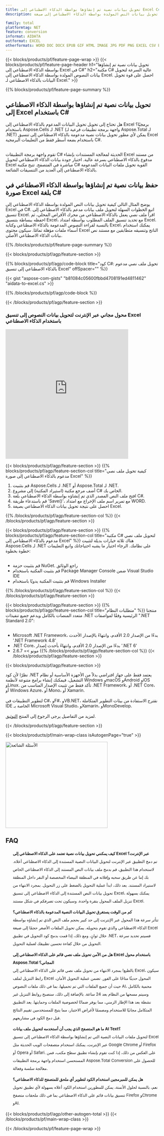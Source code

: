 ```yaml
---
title: تحويل بيانات نصية تم إنشاؤها بواسطة الذكاء الاصطناعي إلى Excel C#
description: تحويل بيانات النص المولدة بواسطة الذكاء الاصطناعي إلى صيغة Excel في كود C#. حفظ بيانات النص المولدة بواسطة الذكاء الاصطناعي بصيغة Excel باستخدام C#.

family: total
platformtag: NET
feature: conversion
informat: AIDATA
outformat: EXCEL
otherformats: WORD DOC DOCX EPUB GIF HTML IMAGE JPG PDF PNG EXCEL CSV BMP EMF MD MHTML ODS SVG TIFF TSV XLS XLSB XLSM XLSX XLT XLTM XLTX POWERPOINT ODP POT POTM POTX PPS PPSM PPSX PPT PPTM PPTX
---
```

{{< blocks/products/pf/feature-page-wrap >}}
{{< blocks/products/pf/feature-page-header h1="تحويل بيانات نصية تم إنشاؤها بواسطة الذكاء الاصطناعي إلى Excel في C#" h2="مكتبة C# عالية السرعة لتحويل بيانات النصوص المولدة بواسطة الذكاء الاصطناعي إلى Excel. احصل على قوة تحويل البيانات بالذكاء الاصطناعي لـ Excel." >}}

{{% blocks/products/pf/feature-page-summary %}}


<h2>تحويل بيانات نصية تم إنشاؤها بواسطة الذكاء الاصطناعي إلى Excel باستخدام C#</h2>

هل تحتاج إلى تحويل تحويل البيانات المدعوم بالذكاء الاصطناعي إلى Excel برمجيًا؟ باستخدام Aspose.Cells لـ .NET (واجهة برمجة تطبيقات فرعية لـ Aspose.Total لـ .NET) يمكن لأي مطور تحويل بيانات نصية مدعومة بالذكاء الاصطناعي إلى تنسيق Excel باستخدام بضعة أسطر فقط من التعليمات البرمجية C#.<br /><br />

تقوم واجهة برمجة التطبيقات C# الحديثة لمعالجة المستندات بإنشاء Excel من مستند مدفوع بالذكاء الاصطناعي بسرعة عالية. اختبار جودة بيانات الذكاء الاصطناعي لتحويل Excel مباشرة في المتصفح. تتيح مكتبة C# القوية تحويل ملفات البيانات المدعومة بالذكاء الاصطناعي إلى العديد من التنسيقات الشائعة.

<h2>حفظ بيانات نصية تم إنشاؤها بواسطة الذكاء الاصطناعي في صورة Excel بلغة C#</h2>

يوضح المثال التالي كيفية تحويل بيانات النص المولدة بواسطة الذكاء الاصطناعي إلى Excel في C#. اتبع الخطوات السهلة لتحويل ملف بيانات مدعم بالذكاء الاصطناعي إلى تنسيق Excel. اقرأ ملف نصي يعمل بالذكاء الاصطناعي من محرك الأقراص المحلي، ثم احفظه ببساطة بتنسيق Excel، مع تحديد تنسيق الملف المطلوب بواسطة امتداد Excel. بالنسبة لقراءة النصوص المدعومة بالذكاء الاصطناعي وكتابة Excel، يمكنك استخدام أسماء ملفات مؤهلة تمامًا. سيكون محتوى Excel الناتج وتنسيقه متطابقين مع مستند نص بيانات الذكاء الاصطناعي الأصلي.

{{% /blocks/products/pf/feature-page-summary %}}

{{< blocks/products/pf/agp/feature-section >}}

{{% blocks/products/pf/agp/code-block title="كود C#: تحويل ملف نصي مدعوم بالذكاء الاصطناعي إلى تنسيق Excel" offSpacer="" %}}

{{< gist "aspose-com-gists" "b81084c05600fbbd4708191ed4811462" "aidata-to-excel.cs" >}}

{{% /blocks/products/pf/agp/code-block %}}

{{< /blocks/products/pf/agp/feature-section >}}

<div class="container-fluid agp-content bg-white aboutfile box-1 vh100 section nopbtm">
<div class=container>
<div class=row>
<div class="demobox tc col-md-12 padding-0">

<h3>محول مجاني عبر الإنترنت لتحويل بيانات النصوص إلى تنسيق Excel باستخدام الذكاء الاصطناعي</h3>

<iframe style="border: none; height: 426px;" scrolling="no" src="https://total-conversion-app-65z5r2lp.qa.k8s.dynabic.com/?to=excel&from=txt" id="child-iframe" width="80%"></iframe>

</div></div>
</div></div>

{{< blocks/products/pf/agp/feature-section >}}
{{% blocks/products/pf/agp/feature-section-col title="كيفية تحويل ملف نصي مدعوم بالذكاء الاصطناعي إلى صورة Excel" %}}

1. قم بتثبيت Aspose.Cells لـ .NET أو Aspose.Total لـ .NET.
1. أضف مرجع مكتبة (استيراد المكتبة) إلى مشروع C# الخاص بك.
1. افتح ملف النص المصدر الذي تم إنشاؤه بواسطة الذكاء الاصطناعي بلغة C#.
1. قم باستدعاء طريقة 'Save()'، مع تمرير اسم ملف الإخراج مع امتداد WORD.
1. احصل على نتيجة تحويل بيانات الذكاء الاصطناعي بصيغة Excel.

{{% /blocks/products/pf/agp/feature-section-col %}}
{{< /blocks/products/pf/agp/feature-section >}}

{{< blocks/products/pf/agp/feature-section >}}
{{% blocks/products/pf/agp/feature-section-col title="مكتبة C# لتحويل ملف نصي مدعوم بالذكاء الاصطناعي إلى Excel" %}}
هناك ثلاثة خيارات بديلة لتثبيت Aspose.Cells لـ .NET على نظامك. الرجاء اختيار ما يشبه احتياجاتك واتبع التعليمات خطوة بخطوة:<br /><br />

- قم بتثبيت حزمة NuGet. راجع الوثائق
- قم بتثبيت المكتبة باستخدام Package Manager Console ضمن Visual Studio IDE
- قم بتثبيت المكتبة يدويًا باستخدام Windows Installer

{{% /blocks/products/pf/agp/feature-section-col %}}
{{< /blocks/products/pf/agp/feature-section >}}

{{< blocks/products/pf/agp/feature-section >}}
{{% blocks/products/pf/agp/feature-section-col title="متطلبات النظام" %}}
منتجنا متعدد المنصات بالكامل ويدعم جميع تنفيذات .NET الرئيسية وفقًا لمواصفات ".NET Standard 2.0":<br /><br />

- Microsoft .NET Framework، بدءًا من الإصدار 2.0 الأقدم، وانتهاءً بالإصدار الأحدث '.NET Framework 4.8'
- .NET Core، بدءًا من الإصدار 2.0 الأقدم، وانتهاءً بأحدث إصدار '.NET 6'
- مونو >= 2.6.7
{{% /blocks/products/pf/agp/feature-section-col %}}
{{< /blocks/products/pf/agp/feature-section >}}

{{< blocks/products/pf/agp/feature-section >}}

نظرًا لأن كود .NET يعتمد فقط على جهاز افتراضي بدلاً من الأجهزة الأساسية أو نظام التشغيل، فيمكنك إنشاء برامج متنوعة لأنظمة Windows وmacOS وAndroid وiOS وLinux. تأكد فقط من تثبيت الإصدار المناسب من .NET Framework، أو .NET Core، أو Windows Azure، أو Mono، أو Xamarin.<br /><br />
لتطوير التطبيقات في C#، وF#، وVB.NET، نقترح الاستفادة من بيئات التطوير المتكاملة IDE الخاصة بـ Microsoft Visual Studio، وXamarin، وMonoDevelop.
<br /><br />
لمزيد من التفاصيل يرجى الرجوع إلى المنتج [التوثيق](https://docs.aspose.com/total/net/).

{{< /blocks/products/pf/agp/feature-section >}}


{{< blocks/products/pf/main-wrap-class isAutogenPage="true" >}}

<style>.howtolist li{margin-right: 0!important;line-height: 26px;position: relative;margin-bottom: 10px;font-size: 13px;list-style-type: none;}</style>
<div class="col-md-12 tl bg-gray-dark howtolist section">
  <a class="anchor" name="faqpage"></a>
  <div class="container tl dflex" itemscope="" itemtype="https://schema.org/FAQPage">
      <div class="col-md-4 howtosectiongfx">
          <img class="social-panel-hide-on-mobile" src="https://www.groupdocs.cloud/templates/brand/images/groupdocs/conversion/groupdocs_conversion-brand.png" alt="الأسئلة الشائعة" width="335" height="283">
      </div>
      <div class="howtosection col-md-8">
          <div>
              <h2>FAQ</h2>
              <ul>
                  <li itemscope="" itemprop="mainEntity" itemtype="https://schema.org/Question">
                      <div>
                          <span itemprop="name"><b>كيف يمكنني تحويل بيانات نصية تعتمد على الذكاء الاصطناعي إلى Excel عبر الإنترنت؟</b></span>
                      </div>
                      <div itemscope="" itemprop="acceptedAnswer" itemtype="https://schema.org/Answer">
                          <span itemprop="text">تم دمج التطبيق عبر الإنترنت لتحويل البيانات النصية المستندة إلى الذكاء الاصطناعي أعلاه. لاستخدام هذا التطبيق، قم بدمج ملف بيانات النص المستند إلى الذكاء الاصطناعي الخاص بك إما عن طريق سحبه وإفلاته في المنطقة البيضاء المخصصة أو النقر داخل المنطقة لاستيراد المستند. بعد ذلك، ابدأ عملية التحويل بالضغط على زر التحويل. بمجرد الانتهاء من تحويل بيانات النص المستندة إلى الذكاء الاصطناعي إلى تنسيق Excel، يمكنك بسهولة تنزيل الملف المحول بنقرة واحدة. وسيكون تحت تصرفكم في شكل مستند Excel.</span>
                      </div>
                  </li>
                  <li itemscope="" itemprop="mainEntity" itemtype="https://schema.org/Question">
                      <div>
                          <span itemprop="name"><b>كم من الوقت يستغرق تحويل البيانات النصية المدعومة بالذكاء الاصطناعي؟</b></span>
                      </div>
                      <div itemscope="" itemprop="acceptedAnswer" itemtype="https://schema.org/Answer">
                          <span itemprop="text">تتأثر سرعة هذا المحول عبر الإنترنت إلى حد كبير بحجم ملف النص الذي تم إنشاؤه بواسطة الذكاء الاصطناعي والذي تقوم بتحويله. يمكن تحويل الملفات الأصغر حجمًا إلى صيغة Excel خلال ثوانٍ. ومع ذلك، إذا قمت بدمج كود التحويل في تطبيق .NET، فسيتم تحديد سرعة التحويل من خلال كفاءة تحسين تطبيقك لعملية التحويل.</span>
                      </div>
                  </li>
                  <li itemscope="" itemprop="mainEntity" itemtype="https://schema.org/Question">
                      <div>
                          <span itemprop="name"><b>هل من الآمن تحويل ملف نصي قائم على الذكاء الاصطناعي إلى Excel باستخدام محول Aspose.Total المجاني؟</b></span>
                      </div>
                      <div itemscope="" itemprop="acceptedAnswer" itemtype="https://schema.org/Answer">
                          <span itemprop="text">بالطبع! بمجرد الانتهاء من تحويل ملف نصي قائم على الذكاء الاصطناعي إلى Excel، سيكون رابط التنزيل لملف Excel المحول حديثًا متاحًا على الفور. تضمن عملية التحويل الأمان، حيث أن جميع الملفات التي تم تحميلها، بما في ذلك ملفات النصوص AI، محمية بالكامل وسيتم مسحها من النظام بعد 24 ساعة. بالإضافة إلى ذلك، ستصبح روابط التنزيل غير نشطة بعد هذا الإطار الزمني، مما يوفر ضمانًا لخصوصية الملفات وحمايتها. يعد التطبيق المتكامل مجانيًا للاستخدام ومصممًا لأغراض الاختبار، مما يتيح للمستخدمين تقييم النتائج قبل دمج الكود في مشاريعهم.</span>
                      </div>
                  </li>                 
                  <li itemscope="" itemprop="mainEntity" itemtype="https://schema.org/Question">
                      <div>
                          <span itemprop="name"><b>ما هو المتصفح الذي يجب أن أستخدمه لتحويل ملف بيانات AI Text؟</b></span>
                      </div>
                      <div itemscope="" itemprop="acceptedAnswer" itemtype="https://schema.org/Answer">
                          <span itemprop="text">لتحويل ملفات البيانات النصية التي تم إنشاؤها بواسطة الذكاء الاصطناعي إلى تنسيق Excel عبر الإنترنت، يمكنك استخدام متصفحات الويب الحديثة مثل Google Chrome أو Firefox أو Opera أو Safari. على العكس من ذلك، إذا كنت تقوم بإنشاء تطبيق سطح مكتب، فمن المستحسن استخدام واجهة برمجة التطبيقات Aspose.Total Conversion للحصول على معالجة سلسة وفعالة.</span>
                      </div>
                  </li>
		 <li itemscope="" itemprop="mainEntity" itemtype="https://schema.org/Question">
                      <div>
                          <span itemprop="name"><b>هل يمكن للمبرمجين استخدام الكود لتطوير أي ملحق للمتصفح للذكاء الاصطناعي؟</b></span>
                      </div>
                      <div itemscope="" itemprop="acceptedAnswer" itemtype="https://schema.org/Answer">
                          <span itemprop="text">نعم، بالنسبة لحلول الأتمتة، يمكن للمطورين استخدام الكود أعلاه بسهولة لأي تطبيق تحويل تنسيق بيانات قائم على الذكاء الاصطناعي بما في ذلك ملحقات متصفح Firefox وChrome وAI.</span>
                      </div>
                  </li>
              </ul>
          </div>
      </div>
  </div>

{{< blocks/products/pf/agp/other-autogen-total >}}
{{< /blocks/products/pf/main-wrap-class >}}

{{< /blocks/products/pf/feature-page-wrap >}}
